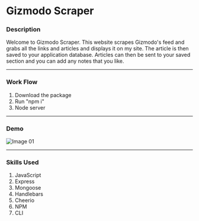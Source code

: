# Gizmodo Scraper

### Description
Welcome to Gizmodo Scraper. This website scrapes Gizmodo's feed and grabs all the links and articles and displays it on my site. The article is then saved to your application database. Articles can then be sent to your saved section and you can add any notes that you like.

- - -

### Work Flow

1. Download the package
2. Run "npm i"
3. Node server

- - -

### Demo

![Image 01](/images/image01.gif)

   - - -

   ### Skills Used
   1. JavaScript
   2. Express
   3. Mongoose
   4. Handlebars
   5. Cheerio
   6. NPM
   7. CLI